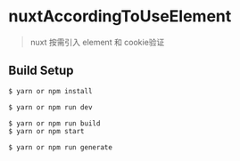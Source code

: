 # nuxtAccordingToUseElement

> nuxt 按需引入 element 和 cookie验证

## Build Setup

``` bash
$ yarn or npm install

$ yarn or npm run dev

$ yarn or npm run build
$ yarn or npm start

$ yarn or npm run generate
```
